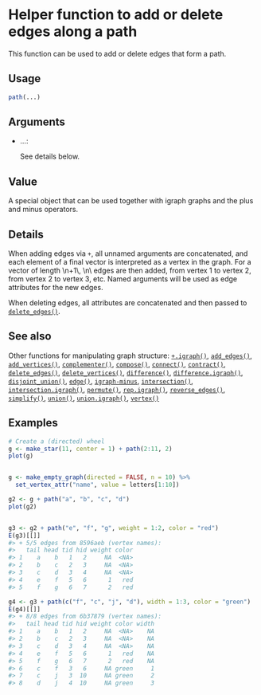 # Helper function to add or delete edges along a path

This function can be used to add or delete edges that form a path.

## Usage

``` r
path(...)
```

## Arguments

- ...:

  See details below.

## Value

A special object that can be used together with igraph graphs and the
plus and minus operators.

## Details

When adding edges via `+`, all unnamed arguments are concatenated, and
each element of a final vector is interpreted as a vertex in the graph.
For a vector of length \\n+1\\, \\n\\ edges are then added, from vertex
1 to vertex 2, from vertex 2 to vertex 3, etc. Named arguments will be
used as edge attributes for the new edges.

When deleting edges, all attributes are concatenated and then passed to
[`delete_edges()`](https://r.igraph.org/reference/delete_edges.md).

## See also

Other functions for manipulating graph structure:
[`+.igraph()`](https://r.igraph.org/reference/plus-.igraph.md),
[`add_edges()`](https://r.igraph.org/reference/add_edges.md),
[`add_vertices()`](https://r.igraph.org/reference/add_vertices.md),
[`complementer()`](https://r.igraph.org/reference/complementer.md),
[`compose()`](https://r.igraph.org/reference/compose.md),
[`connect()`](https://r.igraph.org/reference/ego.md),
[`contract()`](https://r.igraph.org/reference/contract.md),
[`delete_edges()`](https://r.igraph.org/reference/delete_edges.md),
[`delete_vertices()`](https://r.igraph.org/reference/delete_vertices.md),
[`difference()`](https://r.igraph.org/reference/difference.md),
[`difference.igraph()`](https://r.igraph.org/reference/difference.igraph.md),
[`disjoint_union()`](https://r.igraph.org/reference/disjoint_union.md),
[`edge()`](https://r.igraph.org/reference/edge.md),
[`igraph-minus`](https://r.igraph.org/reference/igraph-minus.md),
[`intersection()`](https://r.igraph.org/reference/intersection.md),
[`intersection.igraph()`](https://r.igraph.org/reference/intersection.igraph.md),
[`permute()`](https://r.igraph.org/reference/permute.md),
[`rep.igraph()`](https://r.igraph.org/reference/rep.igraph.md),
[`reverse_edges()`](https://r.igraph.org/reference/reverse_edges.md),
[`simplify()`](https://r.igraph.org/reference/simplify.md),
[`union()`](https://r.igraph.org/reference/union.md),
[`union.igraph()`](https://r.igraph.org/reference/union.igraph.md),
[`vertex()`](https://r.igraph.org/reference/vertex.md)

## Examples

``` r
# Create a (directed) wheel
g <- make_star(11, center = 1) + path(2:11, 2)
plot(g)


g <- make_empty_graph(directed = FALSE, n = 10) %>%
  set_vertex_attr("name", value = letters[1:10])

g2 <- g + path("a", "b", "c", "d")
plot(g2)


g3 <- g2 + path("e", "f", "g", weight = 1:2, color = "red")
E(g3)[[]]
#> + 5/5 edges from 8596aeb (vertex names):
#>   tail head tid hid weight color
#> 1    a    b   1   2     NA  <NA>
#> 2    b    c   2   3     NA  <NA>
#> 3    c    d   3   4     NA  <NA>
#> 4    e    f   5   6      1   red
#> 5    f    g   6   7      2   red

g4 <- g3 + path(c("f", "c", "j", "d"), width = 1:3, color = "green")
E(g4)[[]]
#> + 8/8 edges from 6b37879 (vertex names):
#>   tail head tid hid weight color width
#> 1    a    b   1   2     NA  <NA>    NA
#> 2    b    c   2   3     NA  <NA>    NA
#> 3    c    d   3   4     NA  <NA>    NA
#> 4    e    f   5   6      1   red    NA
#> 5    f    g   6   7      2   red    NA
#> 6    c    f   3   6     NA green     1
#> 7    c    j   3  10     NA green     2
#> 8    d    j   4  10     NA green     3
```
